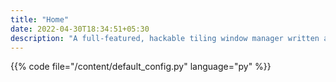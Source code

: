 ```yaml
---
title: "Home"
date: 2022-04-30T18:34:51+05:30
description: "A full-featured, hackable tiling window manager written and configured in Python"
---
```


{{% code file="/content/default_config.py" language="py" %}}
